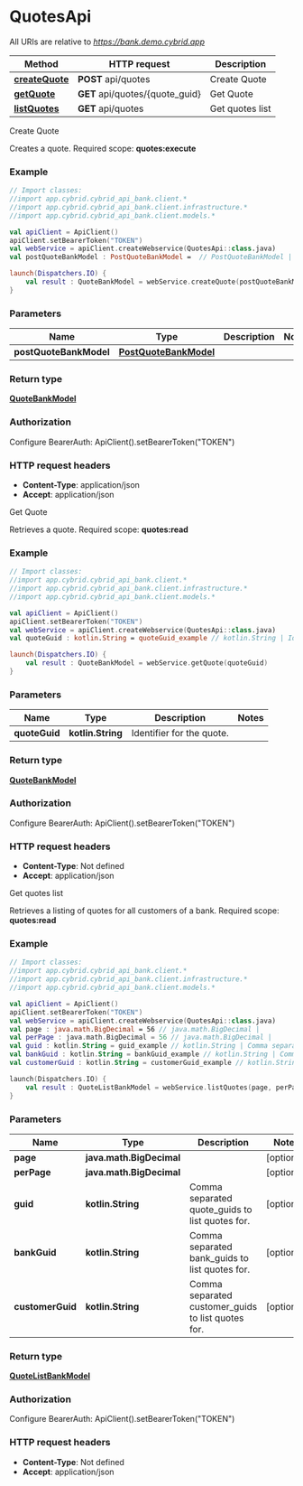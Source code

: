 # QuotesApi

All URIs are relative to *https://bank.demo.cybrid.app*

Method | HTTP request | Description
------------- | ------------- | -------------
[**createQuote**](QuotesApi.md#createQuote) | **POST** api/quotes | Create Quote
[**getQuote**](QuotesApi.md#getQuote) | **GET** api/quotes/{quote_guid} | Get Quote
[**listQuotes**](QuotesApi.md#listQuotes) | **GET** api/quotes | Get quotes list



Create Quote

Creates a quote.  Required scope: **quotes:execute**

### Example
```kotlin
// Import classes:
//import app.cybrid.cybrid_api_bank.client.*
//import app.cybrid.cybrid_api_bank.client.infrastructure.*
//import app.cybrid.cybrid_api_bank.client.models.*

val apiClient = ApiClient()
apiClient.setBearerToken("TOKEN")
val webService = apiClient.createWebservice(QuotesApi::class.java)
val postQuoteBankModel : PostQuoteBankModel =  // PostQuoteBankModel | 

launch(Dispatchers.IO) {
    val result : QuoteBankModel = webService.createQuote(postQuoteBankModel)
}
```

### Parameters

Name | Type | Description  | Notes
------------- | ------------- | ------------- | -------------
 **postQuoteBankModel** | [**PostQuoteBankModel**](PostQuoteBankModel.md)|  |

### Return type

[**QuoteBankModel**](QuoteBankModel.md)

### Authorization


Configure BearerAuth:
    ApiClient().setBearerToken("TOKEN")

### HTTP request headers

 - **Content-Type**: application/json
 - **Accept**: application/json


Get Quote

Retrieves a quote.  Required scope: **quotes:read**

### Example
```kotlin
// Import classes:
//import app.cybrid.cybrid_api_bank.client.*
//import app.cybrid.cybrid_api_bank.client.infrastructure.*
//import app.cybrid.cybrid_api_bank.client.models.*

val apiClient = ApiClient()
apiClient.setBearerToken("TOKEN")
val webService = apiClient.createWebservice(QuotesApi::class.java)
val quoteGuid : kotlin.String = quoteGuid_example // kotlin.String | Identifier for the quote.

launch(Dispatchers.IO) {
    val result : QuoteBankModel = webService.getQuote(quoteGuid)
}
```

### Parameters

Name | Type | Description  | Notes
------------- | ------------- | ------------- | -------------
 **quoteGuid** | **kotlin.String**| Identifier for the quote. |

### Return type

[**QuoteBankModel**](QuoteBankModel.md)

### Authorization


Configure BearerAuth:
    ApiClient().setBearerToken("TOKEN")

### HTTP request headers

 - **Content-Type**: Not defined
 - **Accept**: application/json


Get quotes list

Retrieves a listing of quotes for all customers of a bank.  Required scope: **quotes:read**

### Example
```kotlin
// Import classes:
//import app.cybrid.cybrid_api_bank.client.*
//import app.cybrid.cybrid_api_bank.client.infrastructure.*
//import app.cybrid.cybrid_api_bank.client.models.*

val apiClient = ApiClient()
apiClient.setBearerToken("TOKEN")
val webService = apiClient.createWebservice(QuotesApi::class.java)
val page : java.math.BigDecimal = 56 // java.math.BigDecimal | 
val perPage : java.math.BigDecimal = 56 // java.math.BigDecimal | 
val guid : kotlin.String = guid_example // kotlin.String | Comma separated quote_guids to list quotes for.
val bankGuid : kotlin.String = bankGuid_example // kotlin.String | Comma separated bank_guids to list quotes for.
val customerGuid : kotlin.String = customerGuid_example // kotlin.String | Comma separated customer_guids to list quotes for.

launch(Dispatchers.IO) {
    val result : QuoteListBankModel = webService.listQuotes(page, perPage, guid, bankGuid, customerGuid)
}
```

### Parameters

Name | Type | Description  | Notes
------------- | ------------- | ------------- | -------------
 **page** | **java.math.BigDecimal**|  | [optional]
 **perPage** | **java.math.BigDecimal**|  | [optional]
 **guid** | **kotlin.String**| Comma separated quote_guids to list quotes for. | [optional]
 **bankGuid** | **kotlin.String**| Comma separated bank_guids to list quotes for. | [optional]
 **customerGuid** | **kotlin.String**| Comma separated customer_guids to list quotes for. | [optional]

### Return type

[**QuoteListBankModel**](QuoteListBankModel.md)

### Authorization


Configure BearerAuth:
    ApiClient().setBearerToken("TOKEN")

### HTTP request headers

 - **Content-Type**: Not defined
 - **Accept**: application/json

